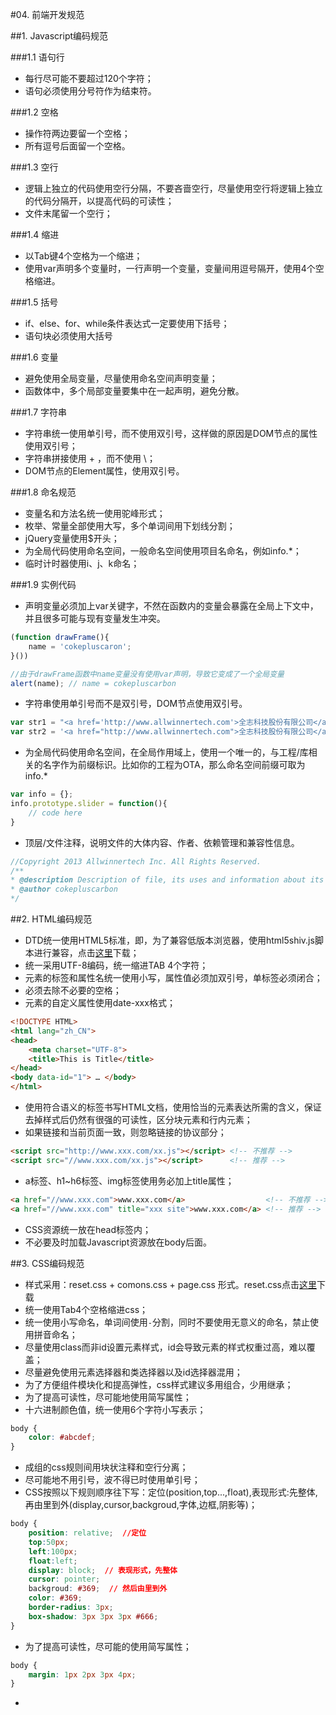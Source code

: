 #04. 前端开发规范

##1. Javascript编码规范

###1.1 语句行

  * 每行尽可能不要超过120个字符；
  * 语句必须使用分号符作为结束符。

###1.2 空格
  
  * 操作符两边要留一个空格；
  * 所有逗号后面留一个空格。

###1.3 空行

  * 逻辑上独立的代码使用空行分隔，不要吝啬空行，尽量使用空行将逻辑上独立的代码分隔开，以提高代码的可读性；
  * 文件末尾留一个空行；

###1.4 缩进

  * 以Tab键4个空格为一个缩进；
  * 使用var声明多个变量时，一行声明一个变量，变量间用逗号隔开，使用4个空格缩进。

###1.5 括号
 
  * if、else、for、while条件表达式一定要使用下括号；
  * 语句块必须使用大括号

###1.6 变量
  
  * 避免使用全局变量，尽量使用命名空间声明变量；
  * 函数体中，多个局部变量要集中在一起声明，避免分散。

###1.7 字符串

  * 字符串统一使用单引号，而不使用双引号，这样做的原因是DOM节点的属性使用双引号；
  * 字符串拼接使用 + ，而不使用 \；
  * DOM节点的Element属性，使用双引号。

###1.8 命名规范

  * 变量名和方法名统一使用驼峰形式；
  * 枚举、常量全部使用大写，多个单词间用下划线分割；
  * jQuery变量使用$开头；
  * 为全局代码使用命名空间，一般命名空间使用项目名命名，例如info.*；
  * 临时计时器使用i、j、k命名；

###1.9 实例代码
 
  * 声明变量必须加上var关键字，不然在函数内的变量会暴露在全局上下文中，并且很多可能与现有变量发生冲突。

```javascript
(function drawFrame(){
    name = 'cokepluscaron';
}())

//由于drawFrame函数中name变量没有使用var声明，导致它变成了一个全局变量
alert(name); // name = cokepluscarbon
```

  * 字符串使用单引号而不是双引号，DOM节点使用双引号。

```javascript
var str1 = "<a href='http://www.allwinnertech.com'>全志科技股份有限公司</a>";  // 不推荐
var str2 = '<a href="http://www.allwinnertech.com">全志科技股份有限公司</a>';  // 推荐
```

  * 为全局代码使用命名空间，在全局作用域上，使用一个唯一的，与工程/库相关的名字作为前缀标识。比如你的工程为OTA，那么命名空间前缀可取为info.*

```javascript
var info = {};
info.prototype.slider = function(){
    // code here
}
```

  * 顶层/文件注释，说明文件的大体内容、作者、依赖管理和兼容性信息。

```javascript
//Copyright 2013 Allwinnertech Inc. All Rights Reserved.
/**
* @description Description of file, its uses and information about its dependencies.
* @author cokepluscarbon
*/
```


##2. HTML编码规范

  * DTD统一使用HTML5标准，即<code><!DOCTYPE HTML></code>，为了兼容低版本浏览器，使用html5shiv.js脚本进行兼容，点击<a href="html5shiv.js" href="https://code.google.com/p/html5shiv/">这里</a>下载；
  * 统一采用UTF-8编码，统一缩进TAB 4个字符；
  * 元素的标签和属性名统一使用小写，属性值必须加双引号，单标签必须闭合；
  * 必须去除不必要的空格；
  * 元素的自定义属性使用date-xxx格式；

```html
<!DOCTYPE HTML>
<html lang="zh_CN">
<head>
    <meta charset="UTF-8">
    <title>This is Title</title>
</head>
<body data-id="1"> … </body>
</html>
```
  * 使用符合语义的标签书写HTML文档，使用恰当的元素表达所需的含义，保证去掉样式后仍然有很强的可读性，区分块元素和行内元素；
  * 如果链接和当前页面一致，则忽略链接的协议部分；

```html
<script src="http://www.xxx.com/xx.js"></script> <!-- 不推荐 -->
<script src="//www.xxx.com/xx.js"></script>      <!-- 推荐 -->
```

  * a标签、h1~h6标签、img标签使用务必加上title属性；

```html
<a href="//www.xxx.com">www.xxx.com</a>                  <!-- 不推荐 -->
<a href="//www.xxx.com" title="xxx site">www.xxx.com</a> <!-- 推荐 -->
```

  * CSS资源统一放在head标签内；
  * 不必要及时加载Javascript资源放在body后面。
 

##3. CSS编码规范
  
  * 样式采用：reset.css + comons.css + page.css  形式。reset.css点击<a href="http://developer.yahoo.com/yui/reset/">这里</a>下载
  * 统一使用Tab4个空格缩进css；
  * 统一使用小写命名，单词间使用<code>-</code>分割，同时不要使用无意义的命名，禁止使用拼音命名；
  * 尽量使用class而非id设置元素样式，id会导致元素的样式权重过高，难以覆盖；
  * 尽量避免使用元素选择器和类选择器以及id选择器混用；
  * 为了方便组件模块化和提高弹性，css样式建议多用组合，少用继承；
  * 为了提高可读性，尽可能地使用简写属性；
  * 十六进制颜色值，统一使用6个字符小写表示；

```css
body {
    color: #abcdef;
}
```

  * 成组的css规则间用块状注释和空行分离；
  * 尽可能地不用引号，波不得已时使用单引号；
  * CSS按照以下规则顺序往下写：定位(position,top...,float),表现形式:先整体,再由里到外(display,cursor,backgroud,字体,边框,阴影等)；

```css
body {
    position: relative;  //定位
    top:50px;
    left:100px;
    float:left;  
    display: block;  // 表现形式，先整体
    cursor: pointer;
    backgroud: #369;  // 然后由里到外
    color: #369;
    border-radius: 3px;
    box-shadow: 3px 3px 3px #666;
}
```

  * 为了提高可读性，尽可能的使用简写属性；

```css
body {
    margin: 1px 2px 3px 4px;
}
```
  
  * 

